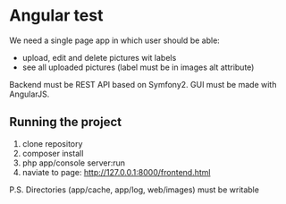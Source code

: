 Angular test
========================

 We need a single page app in which user should be able:
* upload, edit and delete pictures wit labels
* see all uploaded pictures (label must be in images alt attribute)

Backend must be REST API based on Symfony2.
GUI must be made with AngularJS.

Running the project
----------------------------------

1. clone repository
2. composer install
3. php app/console server:run
4. naviate to page: http://127.0.0.1:8000/frontend.html

P.S. Directories (app/cache, app/log, web/images) must be writable